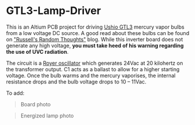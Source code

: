GTL3-Lamp-Driver
================

This is an Altium PCB project for driving [Ushio
GTL3](https://www.ushio.com/product/germicidal-low-pressure-mercury-arc-grm/)
mercury vapor bulbs from a low voltage DC source. A good read about these bulbs
can be found on ["Russell's Random
Thoughts"](https://russellsrandomthoughts.blogspot.com/2013/05/the-gtl3-bulb-simple-and-inexpensive.html)
blog. While this inverter board does not generate any high voltage, **you must
take heed of his warning regarding the use of UVC radiation**.

The circuit is a [Royer
oscillator](https://en.wikipedia.org/wiki/Royer_oscillator) which generates
24Vac at 20 kilohertz on the transformer output. C1 acts as a ballast to allow
for a higher starting voltage. Once the bulb warms and the mercury vaporises,
the internal resistance drops and the bulb voltage drops to 10 – 11Vac.

To add:

>   Board photo

>   Energized lamp photo
